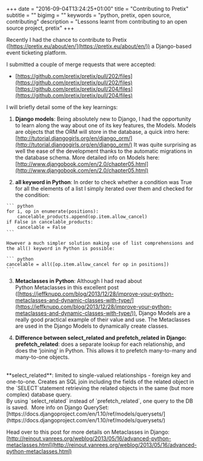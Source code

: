 +++
date = "2016-09-04T13:24:25+01:00"
title = "Contributing to Pretix"
subtitle = ""
bigimg = ""
keywords = "python, pretix, open source, contributing"
description = "Lessons learnt from contributing to an open source project, pretix"
+++

Recently I had the chance to contribute to Pretix ([https://pretix.eu/about/en/](https://pretix.eu/about/en/)) a Django-based event ticketing platform.<!--more-->

I submitted a couple of merge requests that were accepted:
 - [https://github.com/pretix/pretix/pull/202/files](https://github.com/pretix/pretix/pull/202/files) [https://github.com/pretix/pretix/pull/204/files](https://github.com/pretix/pretix/pull/204/files)

I will briefly detail some of the key learnings:


  1. **Django models**: Being absolutely new to Django, I had the opportunity to learn along the way about one of its key features, the Models.
Models are objects that the ORM will store in the database, a quick intro here: 
[http://tutorial.djangogirls.org/en/django_orm/](http://tutorial.djangogirls.org/en/django_orm/)
It was quite surprising as well the ease of the development thanks to the automatic migrations in the database schema.
More detailed info on Models here:
[http://www.djangobook.com/en/2.0/chapter05.html](http://www.djangobook.com/en/2.0/chapter05.html)


  2. **all keyword in Python**:
In order to check whether a condition was True for all the elements of a list I simply iterated over them and checked for the condition:

    ``` python
    for i, op in enumerate(positions):
        cancelable_products.append(op.item.allow_cancel)
    if False in cancelable_products:
        cancelable = False
    ```

    However a much simpler solution making use of list comprehensions and the all() keyword in Python is possible:

    ``` python
    cancelable = all([op.item.allow_cancel for op in positions])
    ```


  3. **Metaclasses in Python**:
Although I had read about Python Metaclasses in this excellent post ([https://jeffknupp.com/blog/2013/12/28/improve-your-python-metaclasses-and-dynamic-classes-with-type/](https://jeffknupp.com/blog/2013/12/28/improve-your-python-metaclasses-and-dynamic-classes-with-type/)), Django Models are a really good practical example of their value and use.
The Metaclasses are used in the Django Models to dynamically create classes.


  4. **Difference between select_related and prefetch_related in Django:**
**prefetch_related**: does a separate lookup for each relationship, and does the ‘joining’ in Python. This allows it to prefetch many-to-many and many-to-one objects.
<br>
  **select_related**: limited to single-valued relationships - foreign key and one-to-one. Creates an SQL join including the fields of the related object in the `SELECT`statement retrieving the related objects in the same (but more complex) database query.
<br>
  By using `select_related` instead of `prefetch_related`, one query to the DB is saved.
 More info on Django QuerySet: [https://docs.djangoproject.com/en/1.10/ref/models/querysets/](https://docs.djangoproject.com/en/1.10/ref/models/querysets/)


Head over to this post for more details on Metaclasses in Django: [http://reinout.vanrees.org/weblog/2013/05/16/advanced-python-metaclasses.html](http://reinout.vanrees.org/weblog/2013/05/16/advanced-python-metaclasses.html)
